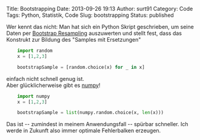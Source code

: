 Title: Bootstrapping
Date: 2013-09-26 19:13
Author: surt91
Category: Code
Tags: Python, Statistik, Code
Slug: bootstrapping
Status: published

Wer kennt das nicht: Man hat sich ein Python Skript geschrieben, um
seine Daten per [Bootstrap Resampling](http://en.wikipedia.org/wiki/Bootstrapping_(statistics))
auszuwerten und stellt fest, dass das Konstrukt zur Bildung des "Samples
mit Ersetzungen"

```python
    import random
    x = [1,2,3]

    bootstrapSample = [random.choice(x) for _ in x]
```

einfach nicht schnell genug ist.  
Aber glücklicherweise gibt es [numpy](http://www.numpy.org/)!

```python
    import numpy
    x = [1,2,3]

    bootstrapSample = list(numpy.random.choice(x, len(x)))
```

Das ist -- zumindest in meinem Anwendungsfall -- spürbar schneller. Ich
werde in Zukunft also immer optimale Fehlerbalken erzeugen.

